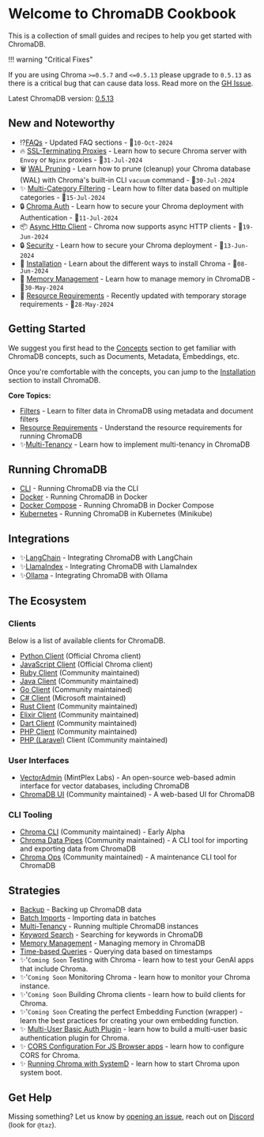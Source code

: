 # Welcome to ChromaDB Cookbook

This is a collection of small guides and recipes to help you get started with ChromaDB.

!!! warning "Critical Fixes"

  If you are using Chroma `>=0.5.7` and `<=0.5.13` please upgrade to `0.5.13` as there is a critical bug that can cause data loss. Read more on the [GH Issue](https://github.com/chroma-core/chroma/issues/2922).

Latest ChromaDB version: [0.5.13](https://github.com/chroma-core/chroma/releases/tag/0.5.13)


## New and Noteworthy

- ⁉️[FAQs](faq/index.md) - Updated FAQ sections - 📅`10-Oct-2024`
- 🔥 [SSL-Terminating Proxies](security/ssl-proxies.md) - Learn how to secure Chroma server with `Envoy` or `Nginx` proxies - 📅`31-Jul-2024`
- 🗑️ [WAL Pruning](core/advanced/wal-pruning.md#chroma-cli) - Learn how to prune (cleanup) your Chroma database (WAL) with Chroma's built-in CLI `vacuum` command - 📅`30-Jul-2024`
- ✨ [Multi-Category Filtering](strategies/multi-category-filters.md) - Learn how to filter data based on multiple categories - 📅`15-Jul-2024`
- 🔒 [Chroma Auth](security/auth.md) - Learn how to secure your Chroma deployment with Authentication - 📅`11-Jul-2024`
- 📦 [Async Http Client](core/clients.md#http-client) - Chroma now supports async HTTP clients - 📅`19-Jun-2024`
- 🔒 [Security](security/index.md) - Learn how to secure your Chroma deployment - 📅`13-Jun-2024`
- 🔧 [Installation](core/install.md) - Learn about the different ways to install Chroma - 📅`08-Jun-2024`
- 🧠 [Memory Management](strategies/memory-management.md) - Learn how to manage memory in ChromaDB - 📅`30-May-2024`
- 📐 [Resource Requirements](core/resources.md) - Recently updated with temporary storage requirements - 📅`28-May-2024`

## Getting Started

We suggest you first head to the [Concepts](core/concepts.md) section to get familiar with ChromaDB concepts, such as
Documents, Metadata, Embeddings, etc.

Once you're comfortable with the concepts, you can jump to the [Installation](core/install.md) section to install
ChromaDB.

**Core Topics:**

- [Filters](core/filters.md) - Learn to filter data in ChromaDB using metadata and document filters
- [Resource Requirements](core/resources.md) - Understand the resource requirements for running ChromaDB
- ✨[Multi-Tenancy](strategies/multi-tenancy/index.md) - Learn how to implement multi-tenancy in ChromaDB

## Running ChromaDB

- [CLI](running/running-chroma.md#chroma-cli) - Running ChromaDB via the CLI
- [Docker](running/running-chroma.md#docker) - Running ChromaDB in Docker
- [Docker Compose](running/running-chroma.md#docker-compose-cloned-repo) - Running ChromaDB in Docker Compose
- [Kubernetes](running/running-chroma.md#minikube-with-helm-chart) - Running ChromaDB in Kubernetes (Minikube)

## Integrations

- ✨[LangChain](integrations/langchain/index.md) - Integrating ChromaDB with LangChain
- ✨[LlamaIndex](integrations/llamaindex/index.md) - Integrating ChromaDB with LlamaIndex
- ✨[Ollama](integrations/ollama/index.md) - Integrating ChromaDB with Ollama

## The Ecosystem

### Clients

Below is a list of available clients for ChromaDB.

- [Python Client](ecosystem/clients.md#python) (Official Chroma client)
- [JavaScript Client](ecosystem/clients.md#javascript) (Official Chroma client)
- [Ruby Client](ecosystem/clients.md#ruby-client) (Community maintained)
- [Java Client](ecosystem/clients.md#java-client) (Community maintained)
- [Go Client](ecosystem/clients.md#go-client) (Community maintained)
- [C# Client](ecosystem/clients.md#c-client) (Microsoft maintained)
- [Rust Client](ecosystem/clients.md#rust-client) (Community maintained)
- [Elixir Client](ecosystem/clients.md#elixir-client) (Community maintained)
- [Dart Client](ecosystem/clients.md#dart-client) (Community maintained)
- [PHP Client](ecosystem/clients.md#php-client) (Community maintained)
- [PHP (Laravel)](ecosystem/clients.md#php-laravel-client) Client (Community maintained)

### User Interfaces

- [VectorAdmin](https://github.com/Mintplex-Labs/vector-admin) (MintPlex Labs) - An open-source web-based admin
  interface for vector databases, including ChromaDB
- [ChromaDB UI](https://github.com/thakkaryash94/chroma-ui) (Community maintained) - A web-based UI for ChromaDB

### CLI Tooling

- [Chroma CLI](https://github.com/amikos-tech/chroma-cli) (Community maintained) - Early Alpha
- [Chroma Data Pipes](https://github.com/amikos-tech/chromadb-data-pipes) (Community maintained) - A CLI tool for
  importing and exporting data from ChromaDB
- [Chroma Ops](https://github.com/amikos-tech/chromadb-ops) (Community maintained) - A maintenance CLI tool for ChromaDB

## Strategies

- [Backup](strategies/backup.md) - Backing up ChromaDB data
- [Batch Imports](strategies/batching.md) - Importing data in batches
- [Multi-Tenancy](strategies/multi-tenancy/index.md) - Running multiple ChromaDB instances
- [Keyword Search](strategies/keyword-search.md) - Searching for keywords in ChromaDB
- [Memory Management](strategies/memory-management.md) - Managing memory in ChromaDB
- [Time-based Queries](strategies/time-based-queries.md) - Querying data based on timestamps
- ✨'`Coming Soon` Testing with Chroma - learn how to test your GenAI apps that include Chroma.
- ✨'`Coming Soon` Monitoring Chroma - learn how to monitor your Chroma instance.
- ✨'`Coming Soon` Building Chroma clients - learn how to build clients for Chroma.
- ✨'`Coming Soon` Creating the perfect Embedding Function (wrapper) - learn the best practices for creating your own
  embedding function.
- ✨ [Multi-User Basic Auth Plugin](strategies/multi-tenancy/multi-user-basic-auth.md) - learn how to build a multi-user
  basic authentication plugin for Chroma.
- ✨ [CORS Configuration For JS Browser apps](strategies/cors.md) - learn how to configure CORS for Chroma.
- ✨ [Running Chroma with SystemD](strategies/systemd-service.md) - learn how to start Chroma upon system boot.

## Get Help

Missing something? Let us know by [opening an issue](https://github.com/amikos-tech/chroma-cookbook/issues/new), reach
out on [Discord](https://discord.gg/MMeYNTmh3x) (look for `@taz`).
